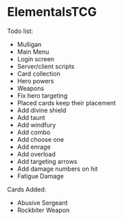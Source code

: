 # ElementalsTCG

Todo list:
- Mulligan
- Main Menu
- Login screen
- Server/client scripts
- Card collection
- Hero powers
- Weapons
- Fix hero targeting
- Placed cards keep their placement
- Add divine shield
- Add taunt
- Add windfury
- Add combo
- Add choose one
- Add enrage
- Add overload
- Add targeting arrows
- Add damage numbers on hit
- Fatigue Damage


Cards Added:
- Abusive Sergeant
- Rockbiter Weapon
